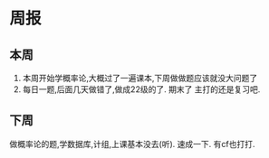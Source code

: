 # 周报
## 本周
1. 本周开始学概率论,大概过了一遍课本,下周做做题应该就没大问题了
2. 每日一题,后面几天做错了,做成22级的了.
期末了  主打的还是复习吧.

## 下周
做概率论的题,学数据库,计组,上课基本没去(听).
速成一下.
有cf也打打.